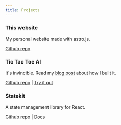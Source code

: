 ```yaml
---
title: Projects
---
```


### This website

My personal website made with astro.js.

[Github repo](https://github.com/fransek/me)

### Tic Tac Toe AI

It's invincible. Read my [blog post](/blog/tic-tac-toe) about how I built it.

[Github repo](https://github.com/fransek/tic-tac-astro) | [Try it out](https://tic-tac-toe.fransek.dev)

### Statekit

A state management library for React.

[Github repo](https://github.com/fransek/statekit) | [Docs](https://fransek.github.io/statekit/)
